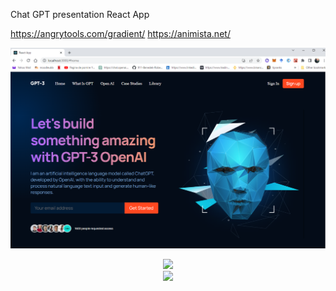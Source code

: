 Chat GPT presentation React App

https://angrytools.com/gradient/
https://animista.net/

![Screenshot](home.png)


<div align="center">
    <img src="./home.jpg" width="400px"</img> 
</div>
<div align="center">
    <img src=" /home.jpg" width="400px"</img> 
</div>
